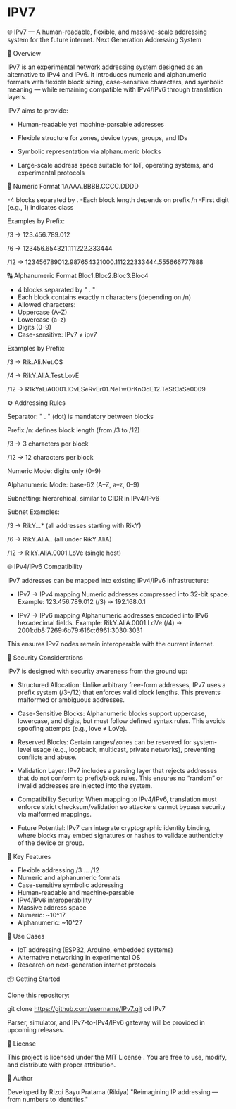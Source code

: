 # IPV7

🌐 IPv7 — A human-readable, flexible, and massive-scale addressing system for the future internet. Next Generation Addressing System


📖 Overview

IPv7 is an experimental network addressing system designed as an alternative to IPv4 and IPv6.
It introduces numeric and alphanumeric formats with flexible block sizing, case-sensitive characters, and symbolic meaning — while remaining compatible with IPv4/IPv6 through translation layers.

IPv7 aims to provide:

- Human-readable yet machine-parsable addresses

- Flexible structure for zones, device types, groups, and IDs

- Symbolic representation via alphanumeric blocks

- Large-scale address space suitable for IoT, operating systems, and experimental protocols

🔢 Numeric Format
1AAAA.BBBB.CCCC.DDDD

-4 blocks separated by .
-Each block length depends on prefix /n
-First digit (e.g., 1) indicates class

Examples by Prefix:

/3 → 123.456.789.012

/6 → 123456.654321.111222.333444

/12 → 123456789012.987654321000.111222333444.555666777888

🔠 Alphanumeric Format
Bloc1.Bloc2.Bloc3.Bloc4

- 4 blocks separated by " . "
- Each block contains exactly n characters (depending on /n)
- Allowed characters:
- Uppercase (A–Z)
- Lowercase (a–z)
- Digits (0–9)
- Case-sensitive: IPv7 ≠ ipv7

Examples by Prefix:

/3 → Rik.Ali.Net.OS

/4 → RikY.AliA.Test.LovE

/12 → R1kYaLiA0001.lOvESeRvEr01.NeTwOrKnOdE12.TeStCaSe0009

⚙️ Addressing Rules

Separator: " . "  (dot) is mandatory between blocks

Prefix /n: defines block length (from /3 to /12)

/3 → 3 characters per block

/12 → 12 characters per block

Numeric Mode: digits only (0–9)

Alphanumeric Mode: base-62 (A–Z, a–z, 0–9)

Subnetting: hierarchical, similar to CIDR in IPv4/IPv6

Subnet Examples:

/3 → RikY.*.*.* (all addresses starting with RikY)

/6 → RikY.AliA.*.* (all under RikY.AliA)

/12 → RikY.AliA.0001.LoVe (single host)


🌐 IPv4/IPv6 Compatibility

IPv7 addresses can be mapped into existing IPv4/IPv6 infrastructure:

- IPv7 → IPv4 mapping
Numeric addresses compressed into 32-bit space.
Example: 123.456.789.012 (/3) → 192.168.0.1

- IPv7 → IPv6 mapping
Alphanumeric addresses encoded into IPv6 hexadecimal fields.
Example: RikY.AliA.0001.LoVe (/4) → 2001:db8:7269:6b79:616c:6961:3030:3031

This ensures IPv7 nodes remain interoperable with the current internet.

🔐 Security Considerations

IPv7 is designed with security awareness from the ground up:

- Structured Allocation:
Unlike arbitrary free-form addresses, IPv7 uses a prefix system (/3–/12) that enforces valid block lengths. This prevents malformed or ambiguous addresses.

- Case-Sensitive Blocks:
Alphanumeric blocks support uppercase, lowercase, and digits, but must follow defined syntax rules. This avoids spoofing attempts (e.g., love ≠ LoVe).

- Reserved Blocks:
Certain ranges/zones can be reserved for system-level usage (e.g., loopback, multicast, private networks), preventing conflicts and abuse.

- Validation Layer:
IPv7 includes a parsing layer that rejects addresses that do not conform to prefix/block rules. This ensures no “random” or invalid addresses are injected into the system.

- Compatibility Security:
When mapping to IPv4/IPv6, translation must enforce strict checksum/validation so attackers cannot bypass security via malformed mappings.

- Future Potential:
IPv7 can integrate cryptographic identity binding, where blocks may embed signatures or hashes to validate authenticity of the device or group.

🚀 Key Features

- Flexible addressing /3 … /12
- Numeric and alphanumeric formats
- Case-sensitive symbolic addressing
- Human-readable and machine-parsable
- IPv4/IPv6 interoperability
- Massive address space
- Numeric: ~10^17
- Alphanumeric: ~10^27

🔧 Use Cases

- IoT addressing (ESP32, Arduino, embedded systems)
- Alternative networking in experimental OS 
- Research on next-generation internet protocols

📦 Getting Started

Clone this repository:

git clone https://github.com/username/IPv7.git
cd IPv7


Parser, simulator, and IPv7-to-IPv4/IPv6 gateway will be provided in upcoming releases.

📜 License

This project is licensed under the MIT License
.
You are free to use, modify, and distribute with proper attribution.

👤 Author

Developed by Rizqi Bayu Pratama (Rikiya)
"Reimagining IP addressing — from numbers to identities."

